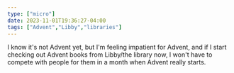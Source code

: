 ```yaml
---
type: ["micro"]
date: 2023-11-01T19:36:27-04:00
tags: ["Advent","Libby","libraries"]
---
```

I know it's not Advent yet, but I'm feeling impatient for Advent, and if I start checking out Advent books from Libby/the library now, I won't have to compete with people for them in a month when Advent really starts.
